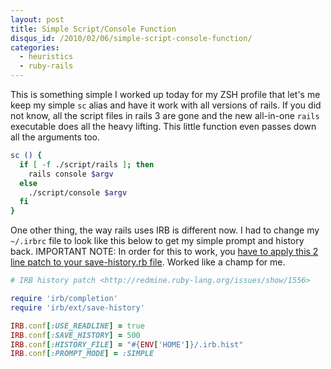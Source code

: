 ```yaml
--- 
layout: post
title: Simple Script/Console Function
disqus_id: /2010/02/06/simple-script-console-function/
categories: 
  - heuristics
  - ruby-rails
---
```



<p>
  This is something simple I worked up today for my ZSH profile that let's me keep my simple <code>sc</code> alias and have it work with all versions of rails. If you did not know, all the script files in rails 3 are gone and the new all-in-one <code>rails</code> executable does all the heavy lifting. This little function even passes down all the arguments too.
</p>

```bash
sc () {
  if [ -f ./script/rails ]; then 
    rails console $argv
  else
    ./script/console $argv
  fi
}
```

<p>
  One other thing, the way rails uses IRB is different now. I had to change my <code>~/.irbrc</code> file to look like this below to get my simple prompt and history back. IMPORTANT NOTE: In order for this to work, you <a href="http://redmine.ruby-lang.org/issues/show/1556">have to apply this 2 line patch to your save-history.rb file</a>. Worked like a champ for me.
</p>

```ruby
# IRB history patch <http://redmine.ruby-lang.org/issues/show/1556>

require 'irb/completion'
require 'irb/ext/save-history'

IRB.conf[:USE_READLINE] = true
IRB.conf[:SAVE_HISTORY] = 500
IRB.conf[:HISTORY_FILE] = "#{ENV['HOME']}/.irb.hist"
IRB.conf[:PROMPT_MODE] = :SIMPLE
```

